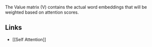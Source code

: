 The Value matrix (V) contains the actual word embeddings that will be weighted based on attention scores.

## Links
- [[Self Attention]]